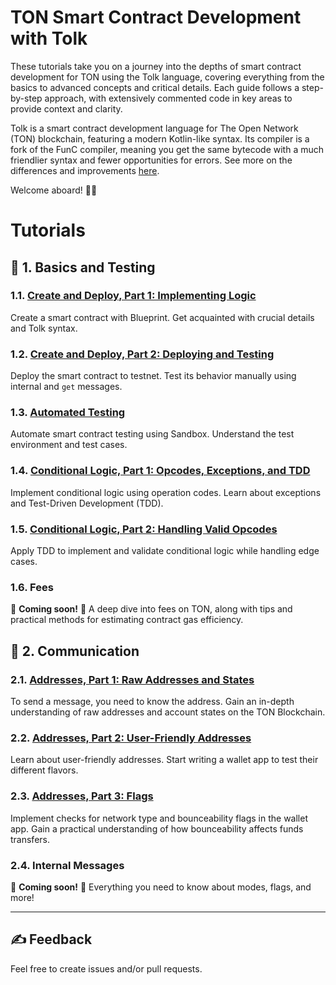 # TON Smart Contract Development with Tolk

These tutorials take you on a journey into the depths of smart contract development for TON using the Tolk language, covering everything from the basics to advanced concepts and critical details. Each guide follows a step-by-step approach, with extensively commented code in key areas to provide context and clarity.

Tolk is a smart contract development language for The Open Network (TON) blockchain, featuring a modern Kotlin-like syntax. Its compiler is a fork of the FunC compiler, meaning you get the same bytecode with a much friendlier syntax and fewer opportunities for errors. See more on the differences and improvements [here](https://docs.ton.org/v3/documentation/smart-contracts/tolk/tolk-vs-func/in-detail).

Welcome aboard! 🏴‍☠️

# Tutorials

## 👶 1. Basics and Testing

### 1.1. [Create and Deploy, Part 1: Implementing Logic](1-1-create-and-deploy-1/README.md)

Create a smart contract with Blueprint. Get acquainted with crucial details and Tolk syntax.

### 1.2. [Create and Deploy, Part 2: Deploying and Testing](1-2-create-and-deploy-2/README.md)

Deploy the smart contract to testnet. Test its behavior manually using internal and `get` messages.

### 1.3. [Automated Testing](1-3-tests/README.md)

Automate smart contract testing using Sandbox. Understand the test environment and test cases.

### 1.4. [Conditional Logic, Part 1: Opcodes, Exceptions, and TDD](1-4-opcodes-and-tdd-1/README.md)

Implement conditional logic using operation codes. Learn about exceptions and Test-Driven Development (TDD).

### 1.5. [Conditional Logic, Part 2: Handling Valid Opcodes](1-5-opcodes-and-tdd-2/README.md)

Apply TDD to implement and validate conditional logic while handling edge cases.

### 1.6. Fees

🚧 **Coming soon!** 🚧 A deep dive into fees on TON, along with tips and practical methods for estimating contract gas efficiency. 

## 👦 2. Communication

### 2.1. [Addresses, Part 1: Raw Addresses and States](2-1-addresses-and-states-1/README.md)

To send a message, you need to know the address. Gain an in-depth understanding of raw addresses and account states on the TON Blockchain.

### 2.2. [Addresses, Part 2: User-Friendly Addresses](2-2-addresses-and-states-2/README.md)

Learn about user-friendly addresses. Start writing a wallet app to test their different flavors.

### 2.3. [Addresses, Part 3: Flags](2-3-addresses-and-states-3/README.md)

Implement checks for network type and bounceability flags in the wallet app. Gain a practical understanding of how bounceability affects funds transfers.

### 2.4. Internal Messages

🚧 **Coming soon!** 🚧 Everything you need to know about modes, flags, and more!

---

## ✍️ Feedback

Feel free to create issues and/or pull requests.